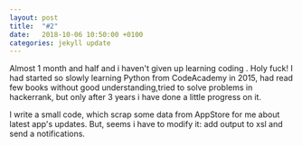 ```yaml
---
layout: post
title:  "#2"
date:   2018-10-06 10:50:00 +0100
categories: jekyll update
---
```

Almost 1 month and half and i haven't given up learning coding . Holy fuck!  I had started so slowly learning Python  from CodeAcademy in 2015, had read few books without good understanding,tried to solve  problems in hackerrank, but only after 3 years i have done a little progress on it. 

I write a small code, which scrap some data from AppStore for me about latest app's updates. But, seems i have to modify it: add output to xsl and send  a notifications.
